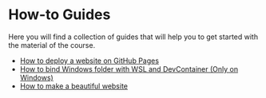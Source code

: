 # How-to Guides

Here you will find a collection of guides that will help you to get started with the material of the course.

- [How to deploy a website on GitHub Pages](./how-to-deploy-on-github-pages/)
- [How to bind Windows folder with WSL and DevContainer (Only on Windows)](./how-to-bind-windows-folder-with-wsl-and-devcontainer/)
- [How to make a beautiful website](./how-to-make-a-beatiful-website/)
